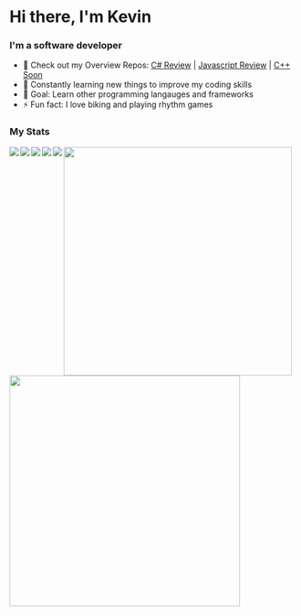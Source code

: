 # Hi there, I'm Kevin

### I'm a software developer

- 🔭 Check out my Overview Repos: [C# Review](https://github.com/Kttra/CSharpCode) | [Javascript Review](https://github.com/Kttra/JavascriptCode) | [C++ Soon](https://github.com/Kttra/CppCode)
- 🌱 Constantly learning new things to improve my coding skills
- 🥅 Goal: Learn other programming langauges and frameworks
- ⚡ Fun fact: I love biking and playing rhythm games

### My Stats
<img align="left" src="https://img.shields.io/badge/c%23-%23239120.svg?style=for-the-badge&logo=c-sharp&logoColor=white"/>
<img align="left" src="https://img.shields.io/badge/c++-%2300599C.svg?style=for-the-badge&logo=c%2B%2B&logoColor=white"/>
<img align="left" src="https://img.shields.io/badge/javascript-%23323330.svg?style=for-the-badge&logo=javascript&logoColor=%23F7DF1E"/>
<img align="left" src="https://img.shields.io/badge/Visual%20Studio%20Code-0078d7.svg?style=for-the-badge&logo=visual-studio-code&logoColor=white"/>
<img align="left" src="https://img.shields.io/badge/Visual%20Studio-5C2D91.svg?style=for-the-badge&logo=visual-studio&logoColor=white"/>

<img align="left" width="400" src="https://github-readme-stats.vercel.app/api/top-langs/?username=kttra&layout=compact&theme=github_dark&show_icons=true)](https://github.com/kttra"/>
<img align="left" width="404" src="https://github-readme-stats.vercel.app/api?username=kttra&hide=contribs,issues,stars&show_icons=true&show_icons=true&count_private=true&theme=github_dark&include_all_commits=true&hide_rank=true"/>
